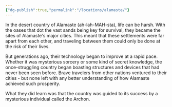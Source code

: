 ```yaml
---
{"dg-publish":true,"permalink":"/locations/alamaste/"}
---
```


In the desert country of Alamaste (ah-lah-MAH-sta), life can be harsh. With the oases that dot the vast sands being key for survival, they became the sites of Alamaste's major cities. This meant that these settlements were far apart from each other, and traveling between them could only be done at the risk of their lives.

But generations ago, their technology began to improve at a rapid pace. Whether it was mysterious sorcery or some kind of secret knowledge, the once-struggling country began boasting structures and devices that had never been seen before. Brave travelers from other nations ventured to their cities - but none left with any better understanding of how Alamaste achieved such prosperity.

What they did learn was that the country was guided to its success by a mysterious individual called the Archon.